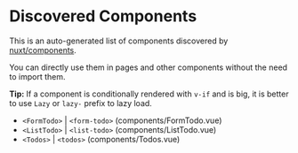 # Discovered Components

This is an auto-generated list of components discovered by [nuxt/components](https://github.com/nuxt/components).

You can directly use them in pages and other components without the need to import them.

**Tip:** If a component is conditionally rendered with `v-if` and is big, it is better to use `Lazy` or `lazy-` prefix to lazy load.

- `<FormTodo>` | `<form-todo>` (components/FormTodo.vue)
- `<ListTodo>` | `<list-todo>` (components/ListTodo.vue)
- `<Todos>` | `<todos>` (components/Todos.vue)
